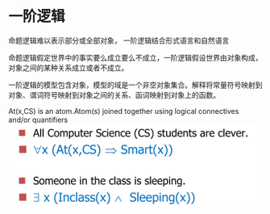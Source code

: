 # 一阶逻辑
命题逻辑难以表示部分或全部对象，
一阶逻辑结合形式语言和自然语言

命题逻辑假定世界中的事实要么成立要么不成立，一阶逻辑假设世界由对象构成，对象之间的某种关系成立或者不成立。

一阶逻辑的模型包含对象，模型的域是一个非空对象集合。解释将常量符号映射到对象、谓词符号映射到对象之间的关系、函词映射到对象上的函数。

At(x,CS) is an atom.Atom(s) joined together using logical connectives and/or quantifiers
![4](image-3.png)